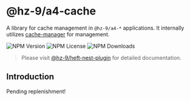 # @hz-9/a4-cache

A library for cache management in `@hz-9/a4-*` applications. It internally utilizes [cache-manager](https://www.npmjs.com/package/cache-manager) for management.

![NPM Version][npm-version-url] ![NPM License][npm-license-url] ![NPM Downloads][npm-downloads-url]

[npm-version-url]: https://img.shields.io/npm/v/@hz-9/a4-cache
[npm-license-url]: https://img.shields.io/npm/l/@hz-9/a4-cache
[npm-downloads-url]: https://img.shields.io/npm/d18m/@hz-9/a4-cache

> Please visit [@hz-9/heft-nest-plugin](https://hz-9.github.io/a4/guide/heft-nest-plugin) for detailed documentation.

## Introduction

Pending replenishment!
<!-- TODO -->
